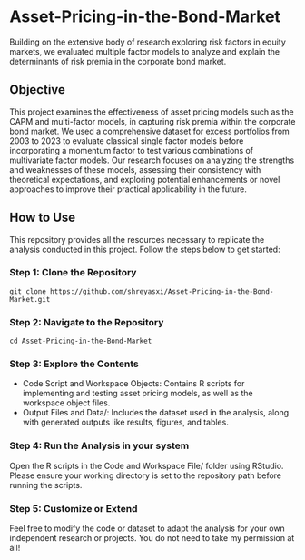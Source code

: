 # Asset-Pricing-in-the-Bond-Market
Building on the extensive body of research exploring risk factors in equity markets, we evaluated multiple factor models to analyze and explain the determinants of risk premia in the corporate bond market.

## Objective
This project examines the effectiveness of asset pricing models such as the CAPM and multi-factor models, in capturing risk premia within the corporate bond market. We used a comprehensive dataset for excess portfolios from 2003 to 2023 to evaluate classical single factor models before incorporating a momentum factor to test various combinations of multivariate factor models. Our research focuses on analyzing the strengths and weaknesses of these models, assessing their consistency with theoretical expectations, and exploring potential enhancements or novel approaches to improve their practical applicability in the future.

## How to Use
This repository provides all the resources necessary to replicate the analysis conducted in this project. Follow the steps below to get started:
### Step 1: Clone the Repository

```git clone https://github.com/shreyasxi/Asset-Pricing-in-the-Bond-Market.git```

### Step 2: Navigate to the Repository
```cd Asset-Pricing-in-the-Bond-Market``` 

### Step 3: Explore the Contents
- Code Script and Workspace Objects: Contains R scripts for implementing and testing asset pricing models, as well as the workspace object files.
- Output Files and Data/: Includes the dataset used in the analysis, along with generated outputs like results, figures, and tables.

### Step 4: Run the Analysis in your system
Open the R scripts in the Code and Workspace File/ folder using RStudio. Please ensure your working directory is set to the repository path before running the scripts.

### Step 5: Customize or Extend
Feel free to modify the code or dataset to adapt the analysis for your own independent research or projects. You do not need to take my permission at all! 
